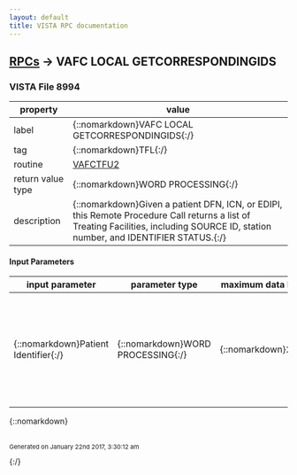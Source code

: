 ```yaml
---
layout: default
title: VISTA RPC documentation
---
```




## [RPCs](TableOfContent.md) &#8594; VAFC LOCAL GETCORRESPONDINGIDS 



### VISTA File 8994 


 property | value 
--- | --- 
 label | {::nomarkdown}VAFC LOCAL GETCORRESPONDINGIDS{:/}
 tag | {::nomarkdown}TFL{:/}
 routine | [VAFCTFU2](http://code.osehra.org/dox/Routine_VAFCTFU2_source.html)
 return value type | {::nomarkdown}WORD PROCESSING{:/}
 description | {::nomarkdown}Given a patient DFN, ICN, or EDIPI, this Remote Procedure Call returns a list of Treating Facilities, including SOURCE ID, station number, and IDENTIFIER STATUS.{:/}

#### Input Parameters

| input parameter | parameter type | maximum data length | required | description | 
| --- | --- | --- | --- | --- | 
| {::nomarkdown}Patient Identifier{:/} | {::nomarkdown}WORD PROCESSING{:/} | {::nomarkdown}255{:/} | {::nomarkdown}true{:/} | {::nomarkdown}The patient identifier will either be the PATIENT file (#2) IEN (aka DFN), Integration Control Number (aka ICN) or the DOD Identifier (aka EDIPI).  Following this format: Id^IdType^AssigningAuthority^AssigningFacility Examples: ICN example:   1008520438V882204^NI^USVHA^200MDFN example:   100000511^PI^USVHA^500EDIPI example: 852043888^NI^USDOD^200DOD{:/} | 

{::nomarkdown} <br/><br/><p style="font-size: 11px">Generated on January 22nd 2017, 3:30:12 am</p>{:/}
